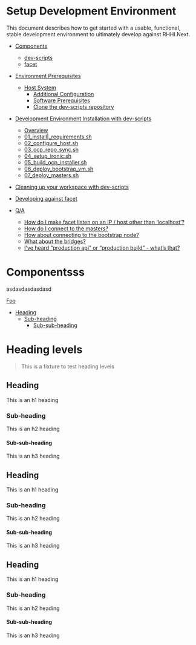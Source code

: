 Setup Development Environment
=============================

This document describes how to get started with a usable, functional, stable  development environment to ultimately develop against RHHI.Next.

- [Components](#components)
  * [dev-scripts](#components-dev-scripts)
  * [facet](#components-facet)
- [Environment Prerequisites](#environment-prerequisites)
  * [Host System](#prerequisites-host-setup)
    + [Additional Configuration](#prerequisites-additional-configuration)
    + [Software Prerequisites](#prerequisites-software)
    + [Clone the dev-scripts repository](#clone) 
- [Development Environment Installation with dev-scripts](#dev-scripts)
  * [Overview](#dev-scripts-overview)
  * [01\_install|_requirements.sh](#01sh)
  * [02\_configure\_host.sh](#02sh)
  * [03\_ocp_repo_sync.sh](#03sh)
  * [04\_setup_ironic.sh](#04sh)
  * [05\_build\_ocp\_installer.sh](#05sh)
  * [06\_deploy\_bootstrap\_vm.sh](#06sh)
  * [07\_deploy\_masters.sh](#07sh)

- [Cleaning up your workspace with dev-scripts](#cleanup)
- [Developing against facet](#facet)
- [Q/A](#qa)
  * [How do I make facet listen on an IP / host other than ‘localhost’?](#qlocalhost)
  * [How do I connect to the masters?](#qmasters)
  * [ How about connecting to the bootstrap node?](#qbootstrap)
  * [What about the bridges?](#qbridges)
  * [I’ve heard “production api” or “production build” - what’s that?](#qprod)

# Componentsss
asdasdasdasdasd









[Foo](#foo)


















- [Heading](#heading-2)
  * [Sub-heading](#sub-heading-2)
    + [Sub-sub-heading](#sub-sub-heading-2)


# Heading levels

> This is a fixture to test heading levels

<!-- toc -->

## Heading

This is an h1 heading

### Sub-heading

This is an h2 heading

#### Sub-sub-heading

This is an h3 heading

## Heading

This is an h1 heading

### Sub-heading

This is an h2 heading

#### Sub-sub-heading

This is an h3 heading

## Heading

This is an h1 heading

### Sub-heading

This is an h2 heading

#### Sub-sub-heading

This is an h3 heading